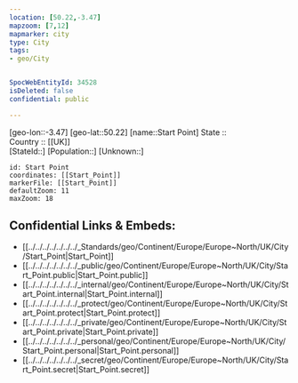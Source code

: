 ```yaml
---
location: [50.22,-3.47] 
mapzoom: [7,12] 
mapmarker: city 
type: City
tags:
- geo/City


SpocWebEntityId: 34528
isDeleted: false
confidential: public

---
```

[geo-lon::-3.47] 
[geo-lat::50.22] 
[name::Start Point] 
State ::  
Country :: [[UK]]  
[StateId::] 
[Population::] 
[Unknown::] 


```leaflet
id: Start Point
coordinates: [[Start_Point]] 
markerFile: [[Start_Point]] 
defaultZoom: 11 
maxZoom: 18
```


## Confidential Links & Embeds: 
- [[../../../../../../../_Standards/geo/Continent/Europe/Europe~North/UK/City/Start_Point|Start_Point]] 
- [[../../../../../../../_public/geo/Continent/Europe/Europe~North/UK/City/Start_Point.public|Start_Point.public]] 
- [[../../../../../../../_internal/geo/Continent/Europe/Europe~North/UK/City/Start_Point.internal|Start_Point.internal]] 
- [[../../../../../../../_protect/geo/Continent/Europe/Europe~North/UK/City/Start_Point.protect|Start_Point.protect]] 
- [[../../../../../../../_private/geo/Continent/Europe/Europe~North/UK/City/Start_Point.private|Start_Point.private]] 
- [[../../../../../../../_personal/geo/Continent/Europe/Europe~North/UK/City/Start_Point.personal|Start_Point.personal]] 
- [[../../../../../../../_secret/geo/Continent/Europe/Europe~North/UK/City/Start_Point.secret|Start_Point.secret]] 
